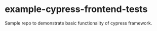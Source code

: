 # example-cypress-frontend-tests
Sample repo to demonstrate basic functionality of cypress framework.
